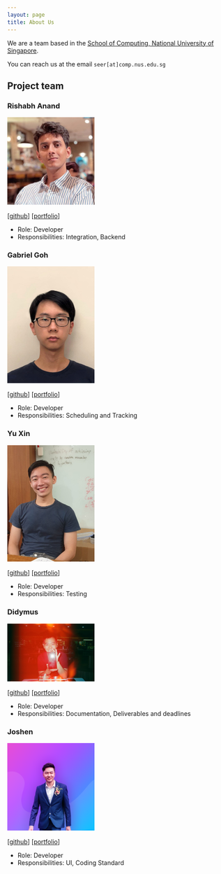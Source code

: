 ```yaml
---
layout: page
title: About Us
---
```


We are a team based in the [School of Computing, National University of Singapore](http://www.comp.nus.edu.sg).

You can reach us at the email `seer[at]comp.nus.edu.sg`

## Project team

### Rishabh Anand

<img src="images/rish-16.png" width="200px">

[[github](http://github.com/rish-16)]
[[portfolio](team/rishabh.md)]

* Role: Developer
* Responsibilities: Integration, Backend

### Gabriel Goh

<img src="images/gycgabriel.png" width="200px">

[[github](http://github.com/gycgabriel)]
[[portfolio](team/gycgabriel.md)]

* Role: Developer
* Responsibilities: Scheduling and Tracking

### Yu Xin

<img src="images/huyuxin0429.png" width="200px">

[[github](https://github.com/huyuxin0429)]
[[portfolio](team/huyuxin0429.md)]

* Role: Developer
* Responsibilities: Testing

### Didymus
<img src="images/didymental.png" width="200px">

[[github](https://github.com/didymental)]
[[portfolio](team/didymental.md)]

* Role: Developer
* Responsibilities: Documentation, Deliverables and deadlines

### Joshen
<img src="images/joshenx.png" width="200px">

[[github](https://github.com/joshenx)]
[[portfolio](team/joshenx.md)]

* Role: Developer
* Responsibilities: UI, Coding Standard
